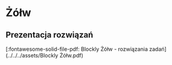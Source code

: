 # Żółw

## Prezentacja rozwiązań

[:fontawesome-solid-file-pdf: Blockly Żółw - rozwiązania zadań](../../../assets/Blockly Żółw.pdf)
